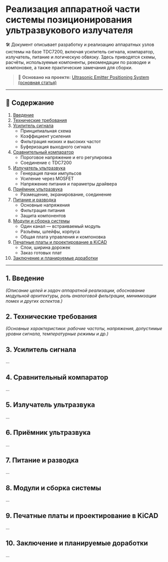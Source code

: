 # Реализация аппаратной части системы позиционирования ультразвукового излучателя

🛠️ Документ описывает разработку и реализацию аппаратных узлов системы на базе TDC7200, включая усилитель сигнала, компаратор, излучатель, питание и логическую обвязку. Здесь приводятся схемы, расчёты, используемые компоненты, рекомендации по разводке и компоновке, а также практические замечания для сборки.

> 📎 **Основано на проекте:** [Ultrasonic Emitter Positioning System (основная статья)](https://github.com/du-dim/Ultrasonic-Emitter-Positioning-System/blob/main/article_ru.md)

---

## 📑 Содержание

1. [Введение](#1-введение)
2. [Технические требования](#2-технические-требования)
3. [Усилитель сигнала](#3-усилитель-сигнала)
   - Принципиальная схема
   - Коэффициент усиления
   - Фильтрация низких и высоких частот
   - Буферизация выходного сигнала
4. [Сравнительный компаратор](#4-сравнительный-компаратор)
   - Пороговое напряжение и его регулировка
   - Соединение с TDC7200
5. [Излучатель ультразвука](#5-излучатель-ультразвука)
   - Генерация пачки импульсов
   - Усиление через MOSFET
   - Напряжение питания и параметры драйвера
6. [Приёмник ультразвука](#6-приёмник-ультразвука)
   - Размещение, экранирование, соединение
7. [Питание и разводка](#7-питание-и-разводка)
   - Основные напряжения
   - Фильтрация питания
   - Защита компонентов
8. [Модули и сборка системы](#8-модули-и-сборка-системы)
   - Один канал — встраиваемый модуль
   - Разъёмы, шлейфы, корпуса
   - Общая плата управления и компоновка
9. [Печатные платы и проектирование в KiCAD](#9-печатные-платы-и-проектирование-в-kicad)
   - Слои, ширина дорожек
   - Заказ готовых плат
10. [Заключение и планируемые доработки](#10-заключение-и-планируемые-доработки)

---

## 1. Введение

*(Описание целей и задач аппаратной реализации, обоснование модульной архитектуры, роль аналоговой фильтрации, минимизации помех и других аспектов.)*

## 2. Технические требования

*(Основные характеристики: рабочие частоты, напряжения, допустимые уровни сигнала, температурные режимы и др.)*

## 3. Усилитель сигнала

...

## 4. Сравнительный компаратор

...

## 5. Излучатель ультразвука

...

## 6. Приёмник ультразвука

...

## 7. Питание и разводка

...

## 8. Модули и сборка системы

...

## 9. Печатные платы и проектирование в KiCAD

...

## 10. Заключение и планируемые доработки

...
